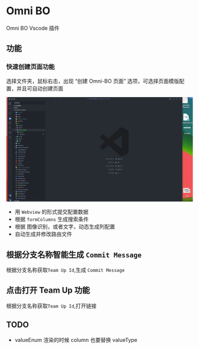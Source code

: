 # Omni BO

Omni BO Vscode 插件

## 功能

### 快速创建页面功能

选择文件夹，鼠标右击，出现 “创建 Omni-BO 页面” 选项，可选择页面模版配置，并且可自动创建页面

![Demo](/images/example.gif)

- 用 `Webview` 的形式提交配置数据
- 根据 `formColumns` 生成搜索条件
- 根据 图像识别，或者文字，动态生成列配置
- 自动生成并修改路由文件

## 根据分支名称智能生成 `Commit Message`

根据分支名称获取`Team Up Id`,生成 `Commit Message`

## 点击打开 Team Up 功能

根据分支名称获取`Team Up Id`,打开链接

## TODO

- valueEnum 渲染的时候 column 也要替换 valueType
